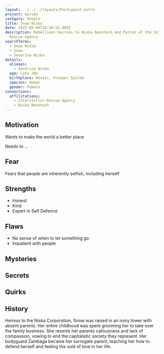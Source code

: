 ```yaml
---
layout: ../../../layouts/PostLayout.astro
project: Garuda
category: People
title: Snow Niska
date: 2023-05-04T16:20:51.499Z
description: Rebellious heiress to Niska Nanotech and Patron of the Interstellar
  Rescue Agency.
searchTerms:
  - Snow Niska
  - Snow
  - Severina Niska
details:
  aliases:
    - Severina Niska
  age: Late 20s
  birthplace: Revati, Prosper System
  species: Human
  gender: Female
connections:
  affilitations:
    - Interstellar Rescue Agency
    - Niska Nanotech
---
```

## Motivation

Wants to make the world a better place

Needs to …

## Fear

Fears that people are inherently selfish, including herself

## Strengths

* Honest
* Kind
* Expert in Self Defence

## Flaws

* No sense of when to let something go
* Impatient with people

## Mysteries

## Secrets

## Quirks

## History

Heiress to the Niska Corporation, Snow was raised in an ivory tower with absent parents. Her entire childhood was spent grooming her to take over the family business. She resents her parents callousness and lack of compassion, vowing to end the capitalistic society they represent. Her bodyguard Zambaga became her surrogate parent, teaching her how to defend herself and feeling the void of love in her life.